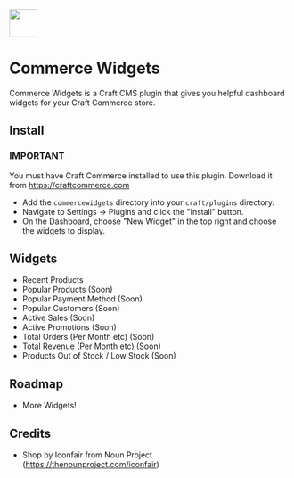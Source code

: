 <img src="https://raw.githubusercontent.com/madebyshape/commerce-widgets/master/screenshots/icon.png" width="50">

# Commerce Widgets

Commerce Widgets is a Craft CMS plugin that gives you helpful dashboard widgets for your Craft Commerce store.

## Install

### IMPORTANT

You must have Craft Commerce installed to use this plugin. Download it from https://craftcommerce.com

- Add the `commercewidgets` directory into your `craft/plugins` directory.
- Navigate to Settings -> Plugins and click the "Install" button.
- On the Dashboard, choose "New Widget" in the top right and choose the widgets to display.

## Widgets

- Recent Products
- Popular Products (Soon)
- Popular Payment Method (Soon)
- Popular Customers (Soon)
- Active Sales (Soon)
- Active Promotions (Soon)
- Total Orders (Per Month etc) (Soon)
- Total Revenue (Per Month etc) (Soon)
- Products Out of Stock / Low Stock (Soon)

## Roadmap

- More Widgets!

## Credits

- Shop by Iconfair from Noun Project (https://thenounproject.com/iconfair)

